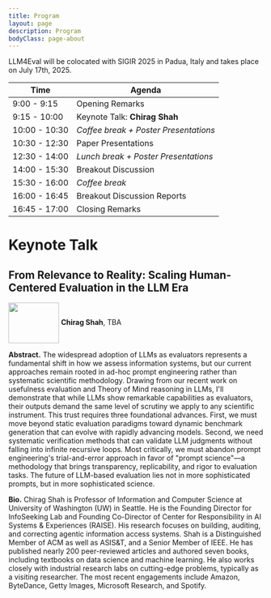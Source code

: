 ```yaml
---
title: Program
layout: page
description: Program
bodyClass: page-about
---
```


LLM4Eval will be colocated with SIGIR 2025 in Padua, Italy and takes place on July 17th, 2025. 
<!-- All times in the table below are according to the local time zone. -->



| Time           | Agenda                                 |
|----------------|----------------------------------------|
| 9:00 - 9:15    | Opening Remarks                        |
| 9:15 - 10:00   | Keynote Talk: __Chirag Shah__                          |
| 10:00 - 10:30  | *Coffee break + Poster Presentations*  |
| 10:30 - 12:30  | Paper Presentations                    |
| 12:30 - 14:00  | *Lunch break + Poster Presentations*   |
| 14:00 - 15:30  | Breakout Discussion                    |
| 15:30 - 16:00  | *Coffee break*                         |
| 16:00 - 16:45  | Breakout Discussion Reports            |
| 16:45 - 17:00  | Closing Remarks                        |



# Keynote Talk

## From Relevance to Reality: Scaling Human-Centered Evaluation in the LLM Era

<img style="vertical-align:middle" width="100px" height="80px" src="../images/team/Chirag_Shah.jpg"/> __Chirag Shah__, TBA

__Abstract.__ The widespread adoption of LLMs as evaluators represents a fundamental shift in how we assess information systems, but our current approaches remain rooted in ad-hoc prompt engineering rather than systematic scientific methodology. Drawing from our recent work on usefulness evaluation and Theory of Mind reasoning in LLMs, I'll demonstrate that while LLMs show remarkable capabilities as evaluators, their outputs demand the same level of scrutiny we apply to any scientific instrument. This trust requires three foundational advances. First, we must move beyond static evaluation paradigms toward dynamic benchmark generation that can evolve with rapidly advancing models. Second, we need systematic verification methods that can validate LLM judgments without falling into infinite recursive loops. Most critically, we must abandon prompt engineering's trial-and-error approach in favor of "prompt science"—a methodology that brings transparency, replicability, and rigor to evaluation tasks. The future of LLM-based evaluation lies not in more sophisticated prompts, but in more sophisticated science.

__Bio.__ Chirag Shah is Professor of Information and Computer Science at University of Washington (UW) in Seattle. He is the Founding Director for InfoSeeking Lab and Founding Co-Director of Center for Responsibility in AI Systems & Experiences (RAISE). His research focuses on building, auditing, and correcting agentic information access systems. Shah is a Distinguished Member of ACM as well as ASIS&T, and a Senior Member of IEEE. He has published nearly 200 peer-reviewed articles and authored seven books, including textbooks on data science and machine learning. He also works closely with industrial research labs on cutting-edge problems, typically as a visiting researcher. The most recent engagements include Amazon, ByteDance, Getty Images, Microsoft Research, and Spotify.

